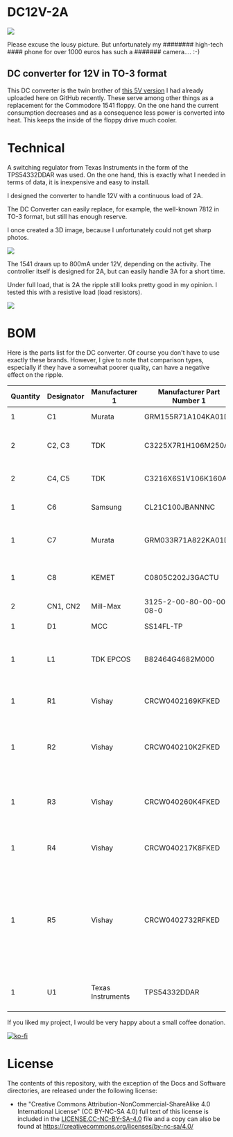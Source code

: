 # DC12V-2A

![](https://github.com/DL2DW/DC12V-2A/blob/main/Images/DC12V-2A.jpg)

Please excuse the lousy picture. But unfortunately my ######## high-tech #### phone for over 1000 euros has such a ####### camera.... :-)



## DC converter for 12V in TO-3 format

This DC converter is the twin brother of [this 5V version](https://github.com/DL2DW/DC5V-2A) I had already uploaded here on GitHub recently. These serve among other things as a replacement for the Commodore 1541 floppy. On the one hand the current consumption decreases and as a consequence less power is converted into heat. This keeps the inside of the floppy drive much cooler.



# Technical

A switching regulator from Texas Instruments in the form of the TPS54332DDAR was used. On the one hand, this is exactly what I needed in terms of data, it is inexpensive and easy to install.

I designed the converter to handle 12V with a continuous load of 2A. 

The DC Converter can easily replace, for example, the well-known 7812 in TO-3 format, but still has enough reserve.

I once created a 3D image, because I unfortunately could not get sharp photos.

![](https://github.com/DL2DW/DC12V-2A/blob/main/Images/DC12V-2A_PCB_3D.jpg)



The 1541 draws up to 800mA under 12V, depending on the activity. The controller itself is designed for 2A, but can easily handle 3A for a short time. 

Under full load, that is 2A the ripple still looks pretty good in my opinion. I tested this with a resistive load (load resistors).

![](https://github.com/DL2DW/DC12V-2A/blob/main/Images/DC12V-2A_PCB_ripple.png)

# BOM

Here is the parts list for the DC converter. Of course you don't have to use exactly these brands. However, I give to note that comparison types, especially if they have a somewhat poorer quality, can have a negative effect on the ripple.

| Quantity | Designator | Manufacturer 1     | Manufacturer  Part Number 1 | Description                                                  |
| -------- | ---------- | ------------------ | --------------------------- | ------------------------------------------------------------ |
| 1        | C1         | Murata             | GRM155R71A104KA01D          | CAP  CER 0.1UF 10V X7R 0402                                  |
| 2        | C2,  C3    | TDK                | C3225X7R1H106M250AC         | TDK  - C3225X7R1H106M250AC - C3225X7R1H106MT000E             |
| 2        | C4,  C5    | TDK                | C3216X6S1V106K160AC         | Cap  Ceramic 10uF 35V X6S 10% SMD 1206 105°C Punched Paper T/R |
| 1        | C6         | Samsung            | CL21C100JBANNNC             | Cap  Ceramic 10pF 50VDC C0G 5% SMD 0805 Paper T/R            |
| 1        | C7         | Murata             | GRM033R71A822KA01D          | Multilayer  Ceramic Capacitors MLCC - SMD/SMT 0.0082uF 10volts 10% |
| 1        | C8         | KEMET              | C0805C202J3GACTU            | Multilayer  Ceramic Capacitors MLCC - SMD/SMT 25volts 2000pF C0G 5% |
| 2        | CN1,  CN2  | Mill-Max           | 3125-2-00-80-00-00-08-0     | CONN  PC PIN CIRC 0.040DIA TIN                               |
| 1        | D1         | MCC                | SS14FL-TP                   | DIODE  SCHOTTKY 40V 1A DO221AC                               |
| 1        | L1         | TDK  EPCOS         | B82464G4682M000             | Inductor  Power Shielded Wirewound 6.8uH 20% 100KHz Ferrite 4.3A 0.02Ohm DCR Automotive  T/R |
| 1        | R1         | Vishay             | CRCW0402169KFKED            | VISHAY  - CRCW0402169KFKED - RES, THICK FILM, 169K, 1%, 0.063W, 0402, REEL |
| 1        | R2         | Vishay             | CRCW040210K2FKED            | VISHAY     CRCW040210K2FKED.      Surface Mount Chip Resistor,  Thick Film, AEC-Q200 CRCW Series, 10.2 kohm, 63 mW, 1%, 50 V |
| 1        | R3         | Vishay             | CRCW040260K4FKED            | VISHAY  - CRCW040260K4FKED - SMD Chip Resistor, 0402 [1005 Metric], 60.4 kohm, CRCW  e3 Series, 50 V, Thick Film, 63 mW |
| 1        | R4         | Vishay             | CRCW040217K8FKED            | VISHAY  - CRCW040217K8FKED - RES, THICK FILM, 17K8, 1%, 0.063W, 0402 |
| 1        | R5         | Vishay             | CRCW0402732RFKED            | RES,  THICK FILM, 732R, 1%, 0.063W, 0402, REEL; Product Range:AEC-Q200 CRCW Series;  Resistance:732ohm; Power Rating:63mW; Resistance Tolerance: 1%; Voltage  Rating:50V; Resistor Case Style:0402 [1005 Metric]; Packaging:Tape & Reel  ;RoHS Compliant: Yes |
| 1        | U1         | Texas  Instruments | TPS54332DDAR                | TEXAS  INSTRUMENTS - TPS54332DDAR - DC/DC CONV, BUCK, 1MHZ, SOIC-8 |





If you liked my project, I would be very happy about a small coffee donation.

[![ko-fi](https://www.ko-fi.com/img/githubbutton_sm.svg)](https://ko-fi.com/R6R62T6RN)



# License

The contents of this repository, with the exception of the Docs and Software directories, are released under the following license:

- the "Creative Commons Attribution-NonCommercial-ShareAlike 4.0 International License" (CC BY-NC-SA 4.0) full text of this license is included in the [LICENSE.CC-NC-BY-SA-4.0](https://github.com/DL2DW/DC12V-2A/blob/main/LICENSE.CC-NC-BY-SA) file and a copy can also be found at https://creativecommons.org/licenses/by-nc-sa/4.0/

